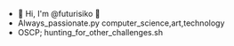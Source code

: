 - 👋 Hi, I'm @futurisiko 👋
- Always_passionate.py computer_science,art,technology
- OSCP; hunting_for_other_challenges.sh
